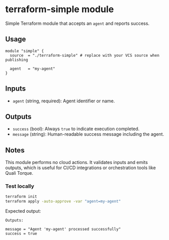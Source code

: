# terraform-simple module

Simple Terraform module that accepts an `agent` and reports success.

## Usage

```hcl
module "simple" {
  source  = "./terraform-simple" # replace with your VCS source when publishing

  agent   = "my-agent"
}
```

## Inputs

- `agent` (string, required): Agent identifier or name.

## Outputs

- `success` (bool): Always `true` to indicate execution completed.
- `message` (string): Human-readable success message including the agent.

## Notes

This module performs no cloud actions. It validates inputs and emits outputs, which is useful for CI/CD integrations or orchestration tools like Quali Torque.

### Test locally

```bash
terraform init
terraform apply -auto-approve -var "agent=my-agent"
```

Expected output:

```
Outputs:

message = "Agent 'my-agent' processed successfully"
success = true
```


